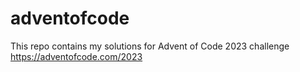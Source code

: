 # adventofcode
This repo contains my solutions for Advent of Code 2023 challenge https://adventofcode.com/2023
